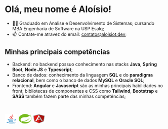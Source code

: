 # Olá, meu nome é Aloísio! 

- 🧑‍🎓 Graduado em Analise e Desenvolvimento de Sistemas; cursando MBA Engenharia de Software na USP Esalq;
- 📫 Contate-me atravez do email: contato@aloisiot.dev;

## Minhas principais competências
- Backend: no backend possuo conhecimento nas stacks **Java**, **Spring Boot**, **Node JS** e **Typescript**;
- Banco de dados: conhecimento da linguagem **SQL** e do **paradigma relacional**, bem como o banco de dados **MySQL** e **Oracle SQL**;
- Frontend: **Angular** e **Javascript** são as minhas principais habilidades no front; bibliotecas de componentes e CSS como **Tailwind**, **Bootstrap** e **SASS** também fazem parte das minhas competências;

<br>
<div style="display: inline_block"><br>
  <img align="center" alt="Java" height="30" width="40" src="https://github.com/devicons/devicon/blob/master/icons/java/java-original.svg" />
  <img align="center" alt="Spring" height="30" width="40" src="https://github.com/devicons/devicon/blob/master/icons/spring/spring-original.svg">
  <img align="center" alt="Angular" height="30" width="40" src="https://github.com/devicons/devicon/blob/master/icons/angularjs/angularjs-original.svg">
</div>

